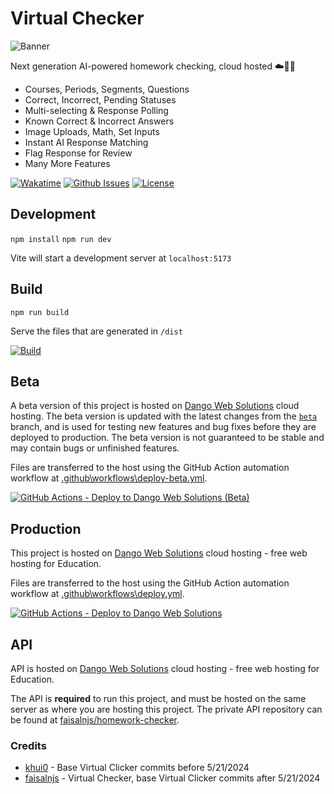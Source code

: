 # Virtual Checker

![Banner](banner.png)

Next generation AI-powered homework checking, cloud hosted ☁️🚀✅

- Courses, Periods, Segments, Questions
- Correct, Incorrect, Pending Statuses
- Multi-selecting & Response Polling
- Known Correct & Incorrect Answers
- Image Uploads, Math, Set Inputs
- Instant AI Response Matching
- Flag Response for Review
- Many More Features

[![Wakatime](https://wakatime.com/badge/user/074621a8-639e-4f3e-b6d9-f23b6bb481a9/project/7100b5bf-f2be-41d1-896e-136cd000ea6e.svg)](https://faisaln.com/portfolio/virtual-checker)
[![Github Issues](https://img.shields.io/github/issues/faisalnjs/virtual-checker?style=flat&logo=github&label=GitHub%20Issues&color=mediumseagreen)](https://wakatime.com/@faisalnjs/projects/vbofsovljs)
[![License](https://img.shields.io/github/license/faisalnjs/virtual-checker?label=License)](https://github.com/faisalnjs/Virtual-Checker/blob/main/LICENSE)

## Development

`npm install`
`npm run dev`

Vite will start a development server at `localhost:5173`

## Build

`npm run build`

Serve the files that are generated in `/dist`

[![Build](https://img.shields.io/github/actions/workflow/status/faisalnjs/virtual-checker/deploy.yml?logo=github&label=Build&color=mediumseagreen)](https://github.com/faisalnjs/Virtual-Checker/actions/workflows/deploy.yml)

## Beta

A beta version of this project is hosted on [Dango Web Solutions](https://dangoweb.com/?from=virtual-checker) cloud hosting. The beta version is updated with the latest changes from the [`beta`](https://github.com/faisalnjs/Virtual-Checker/tree/beta) branch, and is used for testing new features and bug fixes before they are deployed to production. The beta version is not guaranteed to be stable and may contain bugs or unfinished features.

Files are transferred to the host using the GitHub Action automation workflow at [.github\workflows\deploy-beta.yml](https://github.com/faisalnjs/Virtual-Checker/tree/main/.github/workflows/deploy-beta.yml).

[![GitHub Actions - Deploy to Dango Web Solutions (Beta)](https://img.shields.io/github/actions/workflow/status/faisalnjs/virtual-checker/deploy-beta.yml?logo=github&label=GitHub%20Actions%20-%20Deploy%20to%20Dango%20Web%20Solutions%20(Beta)&color=mediumseagreen)](https://github.com/faisalnjs/Virtual-Checker/actions/workflows/deploy-beta.yml)

## Production

This project is hosted on [Dango Web Solutions](https://dangoweb.com/?from=virtual-checker) cloud hosting - free web hosting for Education.

Files are transferred to the host using the GitHub Action automation workflow at [.github\workflows\deploy.yml](https://github.com/faisalnjs/Virtual-Checker/tree/main/.github/workflows/deploy.yml).

[![GitHub Actions - Deploy to Dango Web Solutions](https://img.shields.io/github/actions/workflow/status/faisalnjs/virtual-checker/deploy.yml?logo=github&label=GitHub%20Actions%20-%20Deploy%20to%20Dango%20Web%20Solutions&color=mediumseagreen)](https://github.com/faisalnjs/Virtual-Checker/actions/workflows/deploy.yml)

## API

API is hosted on [Dango Web Solutions](https://dangoweb.com/?from=virtual-checker) cloud hosting - free web hosting for Education.

The API is **required** to run this project, and must be hosted on the same server as where you are hosting this project. The private API repository can be found at [faisalnjs/homework-checker](https://github.com/faisalnjs/homework-checker).

### Credits

- [khui0](https://github.com/khui0) - Base Virtual Clicker commits before 5/21/2024
- [faisalnjs](https://github.com/faisalnjs) - Virtual Checker, base Virtual Clicker commits after 5/21/2024
